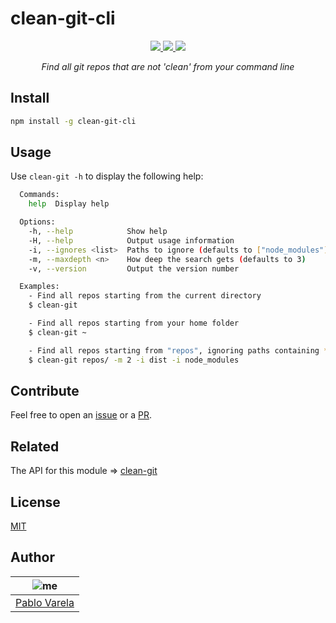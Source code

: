 # clean-git-cli

<p align="center">
  <a href="https://standardjs.com"><img src="https://img.shields.io/badge/code_style-standard-brightgreen.svg" /> </a>
  <a href="https://github.com/pablopunk/miny"><img src="https://img.shields.io/badge/made_with-miny-1eced8.svg" /> </a>
  <a href="https://www.npmjs.com/package/clean-git-cli"><img src="http://img.shields.io/npm/dt/clean-git-cli.svg" /></a>
</p>

<p align="center">
  <i>Find all git repos that are not 'clean' from your command line</i>
</p>


## Install

```sh
npm install -g clean-git-cli
```


## Usage

Use `clean-git -h` to display the following help:

```bash
  Commands:
    help  Display help

  Options:
    -h, --help            Show help
    -H, --help            Output usage information
    -i, --ignores <list>  Paths to ignore (defaults to ["node_modules"])
    -m, --maxdepth <n>    How deep the search gets (defaults to 3)
    -v, --version         Output the version number

  Examples:
    - Find all repos starting from the current directory
    $ clean-git

    - Find all repos starting from your home folder
    $ clean-git ~

    - Find all repos starting from "repos", ignoring paths containing *dist* or *node_modules*, and looking only 2 levels deep
    $ clean-git repos/ -m 2 -i dist -i node_modules
```


## Contribute

Feel free to open an [issue](https://github.com/pablopunk/clean-git-cli/issues/new) or a [PR](https://github.com/pablopunk/clean-git-cli/compare).


## Related

The API for this module => [clean-git](https://github.com/pablopunk/clean-git)


## License

[MIT](license)


## Author

| ![me](https://gravatar.com/avatar/fa50aeff0ddd6e63273a068b04353d9d?size=100)           |
| --------------------------------- |
| [Pablo Varela](http://pablo.life)   |

